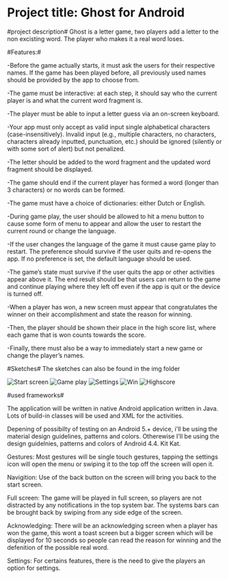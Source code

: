 
Project title: Ghost for Android
================================

#project description#
Ghost is a letter game, two players add a letter to the non excisting word. The player who makes it a real word loses.

#Features:#

-Before the game actually starts, it must ask the users for their respective names. If the game has been played before, all previously used names should be provided by the app to choose from.

-The game must be interactive: at each step, it should say who the current player is and what the current word fragment is.

-The player must be able to input a letter guess via an on-screen keyboard.

-Your app must only accept as valid input single alphabetical characters (case-insensitively). Invalid input (e.g., multiple characters, no characters, characters already inputted, punctuation, etc.) should be ignored (silently or with some sort of alert) but not penalized.

-The letter should be added to the word fragment and the updated word fragment should be displayed.

-The game should end if the current player has formed a word (longer than 3 characters) or no words can be formed.

-The game must have a choice of dictionaries: either Dutch or English.

-During game play, the user should be allowed to hit a menu button to cause some form of menu to appear and allow the user to restart the current round or change the language.

-If the user changes the language of the game it must cause game play to restart. The preference should survive if the user quits and re-opens the app. If no preference is set, the default language should be used.

-The game’s state must survive if the user quits the app or other activities appear above it. The end result should be that users can return to the game and continue playing where they left off even if the app is quit or the device is turned off.

-When a player has won, a new screen must appear that congratulates the winner on their accomplishment and state the reason for winning.

-Then, the player should be shown their place in the high score list, where each game that is won counts towards the score.

-Finally, there must also be a way to immediately start a new game or change the player’s names. 

#Sketches#
The sketches can also be found in the img folder

![Start screen](img/start.jpg)
![Game play](img/game.jpg)
![Settings](img/settings.jpg)
![Win](img/win.jpg)
![Highscore](img/highscore.jpg)

#used frameworks#

The application will be written in native Android application written in Java. Lots of build-in classes will be used and XML for the activities.

Depening of possibilty of testing on an Android 5.+ device, i'll be using the material design guidelines, patterns and colors. Otherewise I'll be using the design guidelnies, patterns and colors of Android 4.4. Kit Kat.

Gestures:
Most gestures will be single touch gestures, tapping the settings icon will open the menu or swiping it to the top off the screen will open it.

Navigition:
Use of the back button on the screen will bring you back to the start screen.

Full screen:
The game will be played in full screen, so players are not distracted by any notifications in the top system bar. The systems bars can be brought back by swiping from any side edge of the screen.

Acknowledging:
There will be an acknowledging screen when a player has won the game, this wont a toast screen but a bigger screen which will be displayed for 10 seconds so people can read the reason for winning and the defenition of the possible real word.

Settings:
For certains features, there is the need to give the players an option for settings. 



